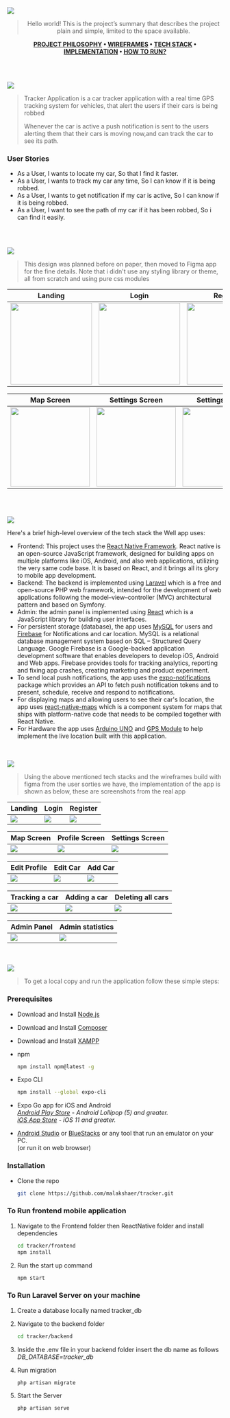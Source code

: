 <img src="./readme/title1.svg"/>

<div align="center">

> Hello world! This is the project’s summary that describes the project plain and simple, limited to the space available.

**[PROJECT PHILOSOPHY](https://github.com/julescript/well_app#-project-philosophy) • [WIREFRAMES](https://github.com/julescript/well_app#-wireframes) • [TECH STACK](https://github.com/julescript/well_app#-tech-stack) • [IMPLEMENTATION](https://github.com/julescript/well_app#-impplementation) • [HOW TO RUN?](https://github.com/julescript/well_app#-how-to-run)**

</div>

<br><br>

<img src="./readme/title2.svg"/>

> Tracker Application is a car tracker application with a real time GPS tracking system for vehicles, that alert the users if their cars is being robbed
>
> Whenever the car is active a push notification is sent to the users alerting them that their cars is moving now,and can track the car to see its path.

### User Stories

- As a User, I wants to locate my car, So that I find it faster.
- As a User, I wants to track my car any time, So I can know if it is being robbed.
- As a User, I wants to get notification if my car is active, So I can know if it is being robbed.
- As a User, I want to see the path of my car if it has been robbed, So i can find it easily.

<br><br>

<img src="./readme/title3.svg"/>

> This design was planned before on paper, then moved to Figma app for the fine details.
> Note that i didn't use any styling library or theme, all from scratch and using pure css modules

| Landing                                     | Login                                      | Register                                     |
| ------------------------------------------- | ------------------------------------------ | -------------------------------------------- |
| <img src="./readme/landing.png" width=190/> | <img src="./readme/login.png" width=190 /> | <img src="./readme/register.png" width=190/> |

| Map Screen                                    | Settings Screen                                   | Settings Popup                                     |
| --------------------------------------------- | ------------------------------------------------- | -------------------------------------------------- |
| <img src="./readme/figma-map.png" width=185/> | <img src="./readme/figma-profile.png" width=185/> | <img src="./readme/figma-settings.png" width=185/> |

<br><br>

<img src="./readme/title4.svg"/>

Here's a brief high-level overview of the tech stack the Well app uses:

- Frontend: This project uses the [React Native Framework](https://reactnative.dev/). React native is an open-source JavaScript framework, designed for building apps on multiple platforms like iOS, Android, and also web applications, utilizing the very same code base. It is based on React, and it brings all its glory to mobile app development.
- Backend: The backend is implemented using [Laravel](https://laravel.com/) which is a free and open-source PHP web framework, intended for the development of web applications following the model–view–controller (MVC) architectural pattern and based on Symfony.
- Admin: the admin panel is implemented using [React](https://reactjs.org/) which is a JavaScript library for building user interfaces.
- For persistent storage (database), the app uses [MySQL](https://www.mysql.com/) for users and [Firebase](https://firebase.google.com/) for Notifications and car location. MySQL is a relational database management system based on SQL – Structured Query Language. Google Firebase is a Google-backed application development software that enables developers to develop iOS, Android and Web apps. Firebase provides tools for tracking analytics, reporting and fixing app crashes, creating marketing and product experiment.
- To send local push notifications, the app uses the [expo-notifications](https://docs.expo.dev/versions/latest/sdk/notifications/) package which provides an API to fetch push notification tokens and to present, schedule, receive and respond to notifications.
- For displaying maps and allowing users to see their car's location, the app uses [react-native-maps](https://github.com/react-native-maps/react-native-maps) which is a component system for maps that ships with platform-native code that needs to be compiled together with React Native.
- For Hardware the app uses [Arduino UNO](https://store-usa.arduino.cc/products/arduino-uno-rev3?selectedStore=us) and [GPS Module](https://randomnerdtutorials.com/guide-to-neo-6m-gps-module-with-arduino/) to help implement the live location built with this application.

<br><br>
<img src="./readme/title5.svg"/>

> Using the above mentioned tech stacks and the wireframes build with figma from the user sorties we have, the implementation of the app is shown as below, these are screenshots from the real app

| Landing                                | Login                                | Register                                |
| -------------------------------------- | ------------------------------------ | --------------------------------------- |
| <img src="./readme/real-landing.png"/> | <img src="./readme/real-login.png"/> | <img src="./readme/real-register.png"/> |

| Map Screen                         | Profile Screen                         | Settings Screen                         |
| ---------------------------------- | -------------------------------------- | --------------------------------------- |
| <img src="./readme/real-map.png"/> | <img src="./readme/real-profile.png"/> | <img src="./readme/real-settings.png"/> |

| Edit Profile                                | Edit Car                                | Add Car                                |
| ------------------------------------------- | --------------------------------------- | -------------------------------------- |
| <img src="./readme/real-edit-profile.png"/> | <img src="./readme/real-edit-car.png"/> | <img src="./readme/real-add-car.png"/> |

| Tracking a car                     | Adding a car                      | Deleting all cars                         |
| ---------------------------------- | --------------------------------- | ----------------------------------------- |
| <img src="./readme/map_view.gif"/> | <img src="./readme/add_car.gif"/> | <img src="./readme/delete_vehicles.gif"/> |

| Admin Panel                           | Admin statistics                      |
| ------------------------------------- | ------------------------------------- |
| <img src="./readme/admin-login.png"/> | <img src="./readme/admin-stats.png"/> |

<br><br>
<img src="./readme/title6.svg"/>

> To get a local copy and run the application follow these simple steps:

### Prerequisites

- Download and Install [Node.js](https://nodejs.org/en/)
- Download and Install [Composer](https://getcomposer.org/)
- Download and Install [XAMPP](https://www.apachefriends.org/)

- npm
  ```sh
  npm install npm@latest -g
  ```
- Expo CLI
  ```sh
  npm install --global expo-cli
  ```
- Expo Go app for iOS and Android
  <br> _[Android Play Store](https://play.google.com/store/apps/details?id=host.exp.exponent) - Android Lollipop (5) and greater._
  <br> _[iOS App Store](https://apps.apple.com/app/expo-go/id982107779) - iOS 11 and greater._

- [Android Studio](https://developer.android.com/) or [BlueStacks](bluestacks.com) or any tool that run an emulator on your PC.
  <br>(or run it on web browser)

### Installation

- Clone the repo
  ```sh
  git clone https://github.com/malakshaer/tracker.git
  ```

### To Run frontend mobile application

1. Navigate to the Frontend folder then ReactNative folder and install dependencies
   ```sh
   cd tracker/frontend
   npm install
   ```
2. Run the start up command
   ```sh
   npm start
   ```

### To Run Laravel Server on your machine

1. Create a database locally named tracker_db
2. Navigate to the backend folder
   ```sh
   cd tracker/backend
   ```
3. Inside the .env file in your backend folder insert the db name as follows
   <br> _DB_DATABASE=tracker_db_

4. Run migration
   ```sh
   php artisan migrate
   ```
5. Start the Server
   ```sh
   php artisan serve
   ```

